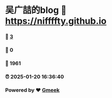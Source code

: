 # 吴广喆的blog :link: https://niffffty.github.io 
### :page_facing_up: [3](https://niffffty.github.io/tag.html) 
### :speech_balloon: 0 
### :hibiscus: 1961 
### :alarm_clock: 2025-01-20 16:36:40 
### Powered by :heart: [Gmeek](https://github.com/Meekdai/Gmeek)
